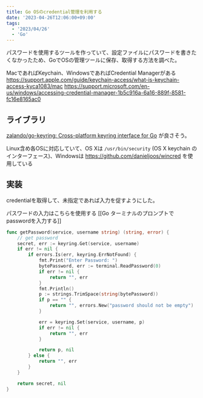 ```yaml
---
title: Go OSのcredential管理を利用する
date: '2023-04-26T12:06:00+09:00'
tags:
  - '2023/04/26'
  - 'Go'
---
```


パスワードを使用するツールを作っていて、設定ファイルにパスワードを書きたくなかったため、GoでOSの管理ツールに保存、取得する方法を調べた。

MacであればKeychain、WindowsであればCredential Managerがある
https://support.apple.com/guide/keychain-access/what-is-keychain-access-kyca1083/mac
https://support.microsoft.com/en-us/windows/accessing-credential-manager-1b5c916a-6a16-889f-8581-fc16e8165ac0

## ライブラリ

[zalando/go-keyring: Cross-platform keyring interface for Go](https://github.com/zalando/go-keyring/tree/master) が良さそう。

Linux含め各OSに対応していて、OS Xは `/usr/bin/security` (OS X keychain のインターフェース)、Windowsは https://github.com/danieljoos/wincred を使用している

## 実装

credentialを取得して、未指定であれば入力を促すようにした。

パスワードの入力はこちらを使用する
[[Go ターミナルのプロンプトでpasswordを入力する]]

```go
func getPassword(service, username string) (string, error) {
	// get password
	secret, err := keyring.Get(service, username)
	if err != nil {
		if errors.Is(err, keyring.ErrNotFound) {
			fmt.Print("Enter Password: ")
			bytePassword, err := terminal.ReadPassword(0)
			if err != nil {
				return "", err
			}
			fmt.Println()
			p := strings.TrimSpace(string(bytePassword))
			if p == "" {
				return "", errors.New("password should not be empty")
			}

			err = keyring.Set(service, username, p)
			if err != nil {
				return "", err
			}

			return p, nil
		} else {
			return "", err
		}
	}

	return secret, nil
}
```

